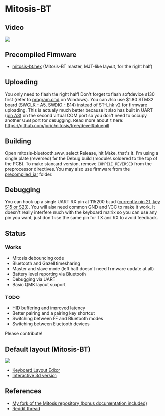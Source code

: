 # Mitosis-BT

## Video

[![](http://img.youtube.com/vi/Qv22OyWb81g/0.jpg)](https://youtu.be/Qv22OyWb81g)

## Precompiled Firmware

* [mitosis-bt.hex](https://raw.githubusercontent.com/joric/mitosis/devel/precompiled_iar/mitosis-bt.hex) (Mitosis-BT master, MJT-like layout, for the right half)

## Uploading

You only need to flash the right half! Don't forget to flash softdevice s130 first
(refer to [program.cmd](program.cmd) on Windows).
You can also use $1.80 STM32 board ([SWCLK - A5, SWDIO - B14](https://i.imgur.com/Ikt8yZz.jpg)) instead of ST-Link v2 for firmware uploading.
This is actually much better because it also has built in UART ([pin A3](https://i.imgur.com/ub1gT4U.jpg)) on the second virtual COM port
so you don't need to occupy another USB port for debugging.
Read more about it here: https://github.com/joric/mitosis/tree/devel#bluepill

## Building

Open mitosis-bluetooth.eww, select Release, hit Make, that's it.
I'm using a single plate (reversed) for the Debug build (modules soldered to the top of the PCB).
To make standard version, remove `COMPILE_REVERSED` from the preprocessor directives.
You may also use firmware from the [precompiled_iar](../precompiled_iar) folder.

## Debugging

You can hook up a single UART RX pin at 115200 baud ([currently pin 21, key S15 or S23](https://i.imgur.com/apx8W8W.png)).
You will also need common GND and VCC to make it work. It doesn't really interfere much with the keyboard matrix so you can use any pin you want,
just don't use the same pin for TX and RX to avoid feedback.

## Status

### Works

* Mitosis debouncing code
* Bluetooth and Gazell timesharing
* Master and slave mode (left half doesn't need firmware update at all)
* Battery level reporting via Bluetooth
* Debugging via UART
* Basic QMK layout support

### TODO

* HID buffering and improved latency
* Better pairing and a pairing key shortcut
* Switching between RF and Bluetooth modes
* Switching between Bluetooth devices

Please contribute!

## Default layout (Mitosis-BT)

[![](https://kle-render.herokuapp.com/api/3f5dd1c848bb9a7a723161ad5e0c8e39?2)](https://kle-render.herokuapp.com/api/3f5dd1c848bb9a7a723161ad5e0c8e39)

* [Keyboard Layout Editor](http://www.keyboard-layout-editor.com/#/gists/3f5dd1c848bb9a7a723161ad5e0c8e39)
* [Interactive 3d version](https://joric.github.io/keycaps/#/gists/3f5dd1c848bb9a7a723161ad5e0c8e39)

## References

* [My fork of the Mitosis repository (bonus documentation included)](https://github.com/joric/mitosis/tree/devel)
* [Reddit thread](https://redd.it/91s4pu)

